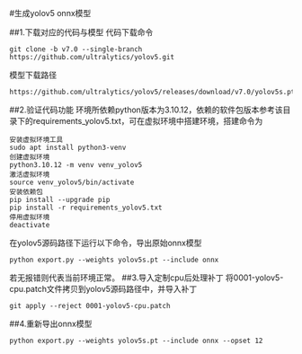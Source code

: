 #生成yolov5 onnx模型

##1.下载对应的代码与模型
代码下载命令
```
git clone -b v7.0 --single-branch https://github.com/ultralytics/yolov5.git
```
模型下载路径
```
https://github.com/ultralytics/yolov5/releases/download/v7.0/yolov5s.pt
```

##2.验证代码功能
环境所依赖python版本为3.10.12，依赖的软件包版本参考该目录下的requirements_yolov5.txt，可在虚拟环境中搭建环境，搭建命令为
```
安装虚拟环境工具
sudo apt install python3-venv
创建虚拟环境
python3.10.12 -m venv venv_yolov5
激活虚拟环境
source venv_yolov5/bin/activate
安装依赖包
pip install --upgrade pip
pip install -r requirements_yolov5.txt
停用虚拟环境
deactivate
```
在yolov5源码路径下运行以下命令，导出原始onnx模型
```
python export.py --weights yolov5s.pt --include onnx
```
若无报错则代表当前环境正常。
##3.导入定制cpu后处理补丁
将0001-yolov5-cpu.patch文件拷贝到yolov5源码路径中，并导入补丁
```
git apply --reject 0001-yolov5-cpu.patch
```

##4.重新导出onnx模型
```
python export.py --weights yolov5s.pt --include onnx --opset 12
```
